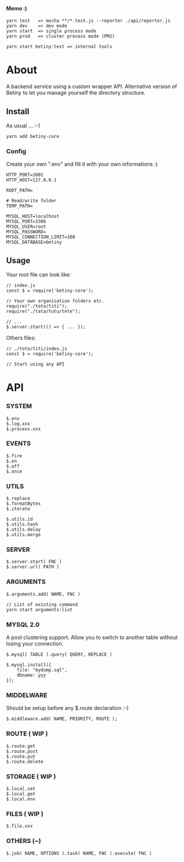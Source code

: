 #### Memo :)

    yarn test   => mocha **/*.test.js --reporter ./api/reporter.js
    yarn dev    => dev mode
    yarn start  => single process mode
    yarn prod   => cluster process mode (PM2)
    
    yarn start betiny:test => internal tools

# About
A backend service using a custom wrapper API. Alternative version of Betiny to let you manage yourself the directory structure.

## Install
As usual ... :-)

    yarn add betiny-core

### Config
Create your own ".env" and fill it 
with your own informations :)

    HTTP_PORT=3001
    HTTP_HOST=127.0.0.1
    
    ROOT_PATH=

    # Read/write folder
    TEMP_PATH=
    
    MYSQL_HOST=localhost
    MYSQL_PORT=3306
    MYSQL_USER=root
    MYSQL_PASSWORD=
    MYSQL_CONNECTION_LIMIT=100
    MYSQL_DATABASE=betiny

## Usage
Your root file can look like:

    // index.js
    const $ = require('betiny-core');

    // Your own organisation folders etc.
    require("./toto/titi");
    require("./tata/tutu/tete");

    // ...
    $.server.start(() => { ... });

Others files:

    // ./toto/titi/index.js
    const $ = require('betiny-core');
    
    // Start using any API

# API

### SYSTEM

    $.env
    $.log.xxx
    $.process.xxx

### EVENTS

    $.fire
    $.on
    $.off   
    $.once

### UTILS

    $.replace
    $.formatBytes
    $.iterate

    $.utils.id
    $.utils.hash
    $.utils.delay
    $.utils.merge

### SERVER

    $.server.start( FNC )
    $.server.url( PATH )

### ARGUMENTS

    $.arguments.add( NAME, FNC )

    // List of existing command
    yarn start arguments:list

### MYSQL 2.0
A pool clustering support. Allow you to switch to another table without losing your connection.

    $.mysql( TABLE ).query( QUERY, REPLACE )

    $.mysql.install({
        file: "mydump.sql",
        dbname: yyy
    });

### MIDDELWARE
Should be setup before any $.route declaration :-)

    $.middleware.add( NAME, PRIORITY, ROUTE );

### ROUTE ( WIP )

    $.route.get
    $.route.post
    $.route.put
    $.route.delete

### STORAGE ( WIP )

    $.local.set
    $.local.get
    $.local.env

### FILES ( WIP )

    $.file.xxx

### OTHERS (~)
   
    $.job( NAME, OPTIONS ).task( NAME, FNC ).execute( FNC )

